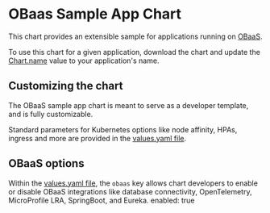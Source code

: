 # OBaas Sample App Chart 

This chart provides an extensible sample for applications running on [OBaaS](https://oracle.github.io/microservices-datadriven/obaas/).

To use this chart for a given application, download the chart and update the [Chart.name](./Chart.yaml) value to your application's name.

## Customizing the chart

The OBaaS sample app chart is meant to serve as a developer template, and is fully customizable.

Standard parameters for Kubernetes options like node affinity, HPAs, ingress and more are provided in the [values.yaml file](./values.yaml).

## OBaaS options

Within the [values.yaml file](./values.yaml), the `obaas` key allows chart developers to enable or disable OBaaS integrations like database connectivity, OpenTelemetry, MicroProfile LRA, SpringBoot, and Eureka.
enabled: true
